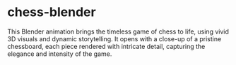 # chess-blender
This Blender animation brings the timeless game of chess to life, using vivid 3D visuals and  dynamic storytelling. It opens with a close-up of a pristine chessboard, each piece rendered  with intricate detail, capturing the elegance and intensity of the game.
